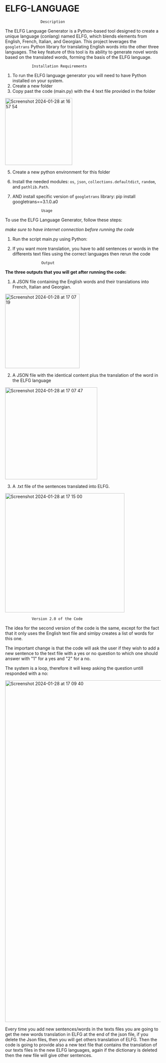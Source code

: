 # ELFG-LANGUAGE

					Description
The ELFG Language Generator is a Python-based tool designed to create a unique language (conlang) named ELFG, which blends elements from English, French, Italian, and Georgian. This project leverages the `googletrans` Python library for translating English words into the other three languages. The key feature of this tool is its ability to generate novel words based on the translated words, forming the basis of the ELFG language. 

				Installation Requirements
 
1. To run the ELFG language generator you will need to have Python installed on your system. 
2. Create a new folder
3. Copy past the code (main.py) with the 4 text file provided in the folder
<img width="217" alt="Screenshot 2024-01-28 at 16 57 54" src="https://github.com/Oto0398/ELFG-LANGUAGE/assets/149970372/6aa8f79c-8f5c-4a92-a481-868be1a2f9ce">

5. Create a new python environment for this folder
6. Install the needed modules: 
`os`, `json`, `collections.defaultdict`, `random`, and `pathlib.Path`.
7. AND install specific version of `googletrans` library: 
pip install googletrans==3.1.0.a0


					Usage

To use the ELFG Language Generator, follow these steps:

*make sure to have internet connection before running the code*
1. Run the script main.py using Python:

2. If you want more translation, you have to add sentences or words in the differents text files using the correct languages then rerun the code 

					Output

**The three outputs that you will get after running the code:**

1. A JSON file containing the English words and their translations into French, Italian and Georgian.
<img width="241" alt="Screenshot 2024-01-28 at 17 07 19" src="https://github.com/Oto0398/ELFG-LANGUAGE/assets/149970372/bcde3840-f622-4d82-ba9e-e2eb06676542">

2. A JSON file with the identical content plus the translation of the word in the ELFG language

<img width="298" alt="Screenshot 2024-01-28 at 17 07 47" src="https://github.com/Oto0398/ELFG-LANGUAGE/assets/149970372/d0a6de8a-0e2e-47ed-8890-8818a9d8841a">

3. A .txt file of the sentences translated into ELFG.

<img width="386" alt="Screenshot 2024-01-28 at 17 15 00" src="https://github.com/Oto0398/ELFG-LANGUAGE/assets/149970372/3b92acdc-67d5-431a-bc6f-912955b69146">

				Version 2.0 of the Code

The idea for the second version of the code is the same, except for the fact that it only uses the English text file and simlpy creates a list of words for this one.

The important change is that the code will ask the user if they wish to add a new sentence to the text file with a yes or no question to which one should answer with "1" for a yes and "2" for a no.

The system is a loop, therefore it will keep asking the question untill responded with a no:

<img width="1107" alt="Screenshot 2024-01-28 at 17 09 40" src="https://github.com/Oto0398/ELFG-LANGUAGE/assets/149970372/dc819ea7-c117-4878-844b-f7fc0eff6c41">



Every time you add new sentences/words in the texts files you are going to get the new words translation in ELFG at the end of the json file, if you delete the Json files, then you will get others translation of ELFG. 
Then the code is going to provide also a new text file that contains the translation of our texts files in the new ELFG languages, again if the dictionary is deleted then the new file will give other sentences.   




